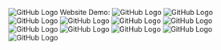 ![GitHub Logo](https://github.com/sepidehnil/Maktab94-Project-Sepideh-Nilforoushan/blob/main/src/assets/images/Copy%20of%20Untitled%20Diagram.drawio.png)
Website Demo:
![GitHub Logo](https://github.com/sepidehnil/Maktab94-Project-Sepideh-Nilforoushan/blob/main/src/assets/images/Screenshot%20(33).png)
![GitHub Logo](https://github.com/sepidehnil/Maktab94-Project-Sepideh-Nilforoushan/blob/main/src/assets/images/j.png)
![GitHub Logo](https://github.com/sepidehnil/Maktab94-Project-Sepideh-Nilforoushan/blob/main/src/assets/images/Screenshot%202023-10-31%20013126.png)
![GitHub Logo](https://github.com/sepidehnil/Maktab94-Project-Sepideh-Nilforoushan/blob/main/src/assets/images/Screenshot%202023-10-31%20013455.png)
![GitHub Logo](https://github.com/sepidehnil/Maktab94-Project-Sepideh-Nilforoushan/blob/main/src/assets/images/Screenshot%202023-10-31%20013547.png)
![GitHub Logo](https://github.com/sepidehnil/Maktab94-Project-Sepideh-Nilforoushan/blob/main/src/assets/images/Screenshot%202023-10-31%20013632.png)
![GitHub Logo](https://github.com/sepidehnil/Maktab94-Project-Sepideh-Nilforoushan/blob/main/src/assets/images/Screenshot%202023-10-31%20014304.png)
![GitHub Logo](https://github.com/sepidehnil/Maktab94-Project-Sepideh-Nilforoushan/blob/main/src/assets/images/Screenshot%202023-10-31%20014338.png)
![GitHub Logo](https://github.com/sepidehnil/Maktab94-Project-Sepideh-Nilforoushan/blob/main/src/assets/images/Screenshot%202023-10-31%20014402.png)
![GitHub Logo](https://github.com/sepidehnil/Maktab94-Project-Sepideh-Nilforoushan/blob/main/src/assets/images/Screenshot%202023-10-31%20014421.png)
![GitHub Logo](https://github.com/sepidehnil/Maktab94-Project-Sepideh-Nilforoushan/blob/main/src/assets/images/Screenshot%202023-10-31%20014503.png)













